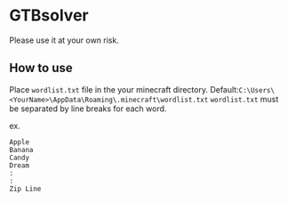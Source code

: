 # GTBsolver
Please use it at your own risk.

## How to use
Place `wordlist.txt` file in the your minecraft directory.
Default:`C:\Users\<YourName>\AppData\Roaming\.minecraft\wordlist.txt`
`wordlist.txt` must be separated by line breaks for each word.

ex.
```
Apple
Banana
Candy
Dream
:
:
Zip Line
```
